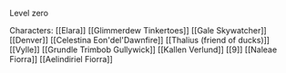 Level zero

Characters:
[[Elara]]
[[Glimmerdew Tinkertoes]]
[[Gale Skywatcher]]
[[Denver]]
[[Celestina Eon'del'Dawnfire]]
[[Thalius (friend of ducks)]]
[[Vylle]]
[[Grundle Trimbob Gullywick]]
[[Kallen Verlund]]
[[9]]
[[Naleae Fiorra]]
[[Aelindiriel Fiorra]]